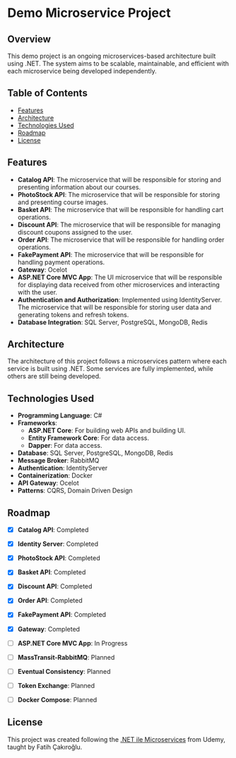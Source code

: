 # Demo Microservice Project


## Overview
This demo project is an ongoing microservices-based architecture built using .NET. The system aims to be scalable, maintainable, and efficient with each microservice being developed independently.


## Table of Contents
- [Features](#features)
- [Architecture](#architecture)
- [Technologies Used](#technologies-used)
- [Roadmap](#roadmap)
- [License](#license)


## Features
- **Catalog API**: The microservice that will be responsible for storing and presenting information about our courses.
- **PhotoStock API**: The microservice that will be responsible for storing and presenting course images.
- **Basket API**: The microservice that will be responsible for handling cart operations.
- **Discount API**: The microservice that will be responsible for managing discount coupons assigned to the user.
- **Order API**: The microservice that will be responsible for handling order operations.
- **FakePayment API**: The microservice that will be responsible for handling payment operations.
- **Gateway**: Ocelot
- **ASP.NET Core MVC App**: The UI microservice that will be responsible for displaying data received from other microservices and interacting with the user.
- **Authentication and Authorization**: Implemented using IdentityServer. The microservice that will be responsible for storing user data and generating tokens and refresh tokens.
- **Database Integration**: SQL Server, PostgreSQL, MongoDB, Redis


## Architecture
The architecture of this project follows a microservices pattern where each service is built using .NET. Some services are fully implemented, while others are still being developed.


## Technologies Used
- **Programming Language**: C#
- **Frameworks**: 
  - **ASP.NET Core**: For building web APIs and building UI.
  - **Entity Framework Core**: For data access.
  - **Dapper**: For data access.
- **Database**: SQL Server, PostgreSQL, MongoDB, Redis
- **Message Broker**: RabbitMQ
- **Authentication**: IdentityServer
- **Containerization**: Docker
- **API Gateway**: Ocelot
- **Patterns**: CQRS, Domain Driven Design


## Roadmap

- [x] **Catalog API**: Completed
- [x] **Identity Server**: Completed
- [x] **PhotoStock API**: Completed
- [x] **Basket API**: Completed
- [x] **Discount API**: Completed
- [x] **Order API**: Completed
- [x] **FakePayment API**: Completed
- [x] **Gateway**: Completed
- [ ] **ASP.NET Core MVC App**: In Progress
- [ ] **MassTransit-RabbitMQ**: Planned
- [ ] **Eventual Consistency**: Planned
- [ ] **Token Exchange**: Planned
- [ ] **Docker Compose**: Planned


## License

This project was created following the [.NET ile Microservices](https://www.udemy.com/course/net-ile-microservices/?couponCode=KEEPLEARNING) from Udemy, taught by Fatih Çakıroğlu.
